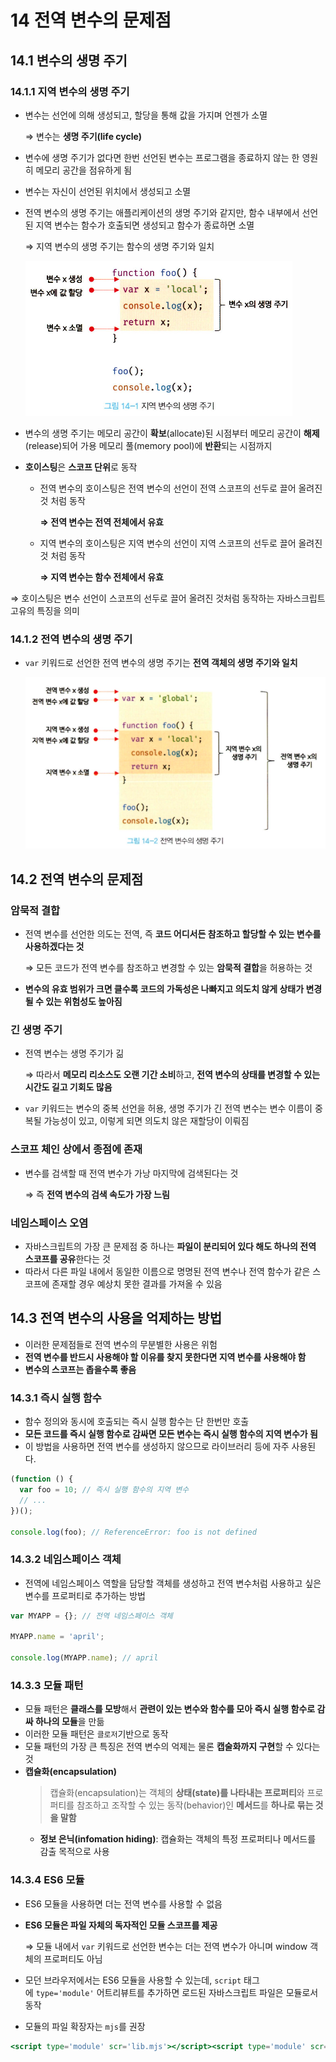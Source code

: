 # 14 전역 변수의 문제점

## 14.1 변수의 생명 주기

### 14.1.1 지역 변수의 생명 주기

- 변수는 선언에 의해 생성되고, 할당을 통해 값을 가지며 언젠가 소멸

  ⇒ 변수는 **생명 주기(life cycle)**

- 변수에 생명 주기가 없다면 한번 선언된 변수는 프로그램을 종료하지 않는 한 영원히 메모리 공간을 점유하게 됨
- 변수는 자신이 선언된 위치에서 생성되고 소멸
- 전역 변수의 생명 주기는 애플리케이션의 생명 주기와 같지만, 함수 내부에서 선언된 지역 변수는 함수가 호출되면 생성되고 함수가 종료하면 소멸

  ⇒ 지역 변수의 생명 주기는 함수의 생명 주기와 일치

  ![](./public/chap14/chap14-1.png)

- 변수의 생명 주기는 메모리 공간이 **확보**(allocate)된 시점부터 메모리 공간이 **해제**(release)되어 가용 메모리 풀(memory pool)에 **반환**되는 시점까지
- **호이스팅**은 **스코프 단위**로 동작

  - 전역 변수의 호이스팅은 전역 변수의 선언이 전역 스코프의 선두로 끌어 올려진 것 처럼 동작

    **⇒ 전역 변수는 전역 전체에서 유효**

  - 지역 변수의 호이스팅은 지역 변수의 선언이 지역 스코프의 선두로 끌어 올려진 것 처럼 동작

    **⇒ 지역 변수는 함수 전체에서 유효**

⇒ 호이스팅은 변수 선언이 스코프의 선두로 끌어 올려진 것처럼 동작하는 자바스크립트 고유의 특징을 의미

### 14.1.2 전역 변수의 생명 주기

- `var` 키워드로 선언한 전역 변수의 생명 주기는 **전역 객체의 생명 주기와 일치**

  ![](./public/chap14/chap14-2.png)

## 14.2 전역 변수의 문제점

### **암묵적 결합**

- 전역 변수를 선언한 의도는 전역, 즉 **코드 어디서든 참조하고 할당할 수 있는 변수를 사용하겠다는 것**

  ⇒ 모든 코드가 전역 변수를 참조하고 변경할 수 있는 **암묵적 결합**을 허용하는 것

- **변수의 유효 범위가 크면 클수록 코드의 가독성은 나빠지고 의도치 않게 상태가 변경될 수 있는 위험성도 높아짐**

### **긴 생명 주기**

- 전역 변수는 생명 주기가 긺

  ⇒ 따라서 **메모리 리소스도 오랜 기간 소비**하고, **전역 변수의 상태를 변경할 수 있는 시간도 길고 기회도 많음**

- `var` 키워드는 변수의 중복 선언을 허용, 생명 주기가 긴 전역 변수는 변수 이름이 중복될 가능성이 있고, 이렇게 되면 의도치 않은 재할당이 이뤄짐

### **스코프 체인 상에서 종점에 존재**

- 변수를 검색할 때 전역 변수가 가낭 마지막에 검색된다는 것

  ⇒ 즉 **전역 변수의 검색 속도가 가장 느림**

### **네임스페이스 오염**

- 자바스크립트의 가장 큰 문제점 중 하나는 **파일이 분리되어 있다 해도 하나의 전역 스코프를 공유**한다는 것
- 따라서 다른 파일 내에서 동일한 이름으로 명명된 전역 변수나 전역 함수가 같은 스코프에 존재할 경우 예상치 못한 결과를 가져올 수 있음

## 14.3 전역 변수의 사용을 억제하는 방법

- 이러한 문제점들로 전역 변수의 무분별한 사용은 위험
- **전역 변수를 반드시 사용해야 할 이유를 찾지 못한다면 지역 변수를 사용해야 함**
- **변수의 스코프는 좁을수록 좋음**

### 14.3.1 즉시 실행 함수

- 함수 정의와 동시에 호출되는 즉시 실행 함수는 단 한번만 호출
- **모든 코드를 즉시 실행 함수로 감싸면 모든 변수는 즉시 실행 함수의 지역 변수가 됨**
- 이 방법을 사용하면 전역 변수를 생성하지 않으므로 라이브러리 등에 자주 사용된다.

```jsx
(function () {
  var foo = 10; // 즉시 실행 함수의 지역 변수
  // ...
})();

console.log(foo); // ReferenceError: foo is not defined
```

### 14.3.2 네임스페이스 객체

- 전역에 네임스페이스 역할을 담당할 객체를 생성하고 전역 변수처럼 사용하고 싶은 변수를 프로퍼티로 추가하는 방법

```jsx
var MYAPP = {}; // 전역 네임스페이스 객체

MYAPP.name = 'april';

console.log(MYAPP.name); // april
```

### 14.3.3 모듈 패턴

- 모듈 패턴은 **클래스를 모방**해서 **관련이 있는 변수와 함수를 모아 즉시 실행 함수로 감싸 하나의 모듈**을 만듦
- 이러한 모듈 패턴은 `클로저`기반으로 동작
- 모듈 패턴의 가장 큰 특징은 전역 변수의 억제는 물론 **캡술화까지 구현**할 수 있다는 것
- **캡슐화(encapsulation)**
  > 캡슐화(encapsulation)는 객체의 **상태(state)를 나타내는 프로퍼티**와 프로퍼티를 참조하고 조작할 수 있는 동작(behavior)인 **메서드**를 **하나로 묶는 것을 말함**
  - **정보 은닉(infomation hiding)**: 캡슐화는 객체의 특정 프로퍼티나 메서드를 감출 목적으로 사용

### 14.3.4 ES6 모듈

- ES6 모듈을 사용하면 더는 전역 변수를 사용할 수 없음
- **ES6 모듈은 파일 자체의 독자적인 모듈 스코프를 제공**

  ⇒ 모듈 내에서 `var` 키워드로 선언한 변수는 더는 전역 변수가 아니며 window 객체의 프로퍼티도 아님

- 모던 브라우저에서는 ES6 모듈을 사용할 수 있는데, `script` 태그에 `type='module'` 어트리뷰트를 추가하면 로드된 자바스크립트 파일은 모듈로서 동작
- 모듈의 파일 확장자는 `mjs`를 권장

```jsx
<script type='module' scr='lib.mjs'></script><script type='module' scr='app.mjs'></script>
```
